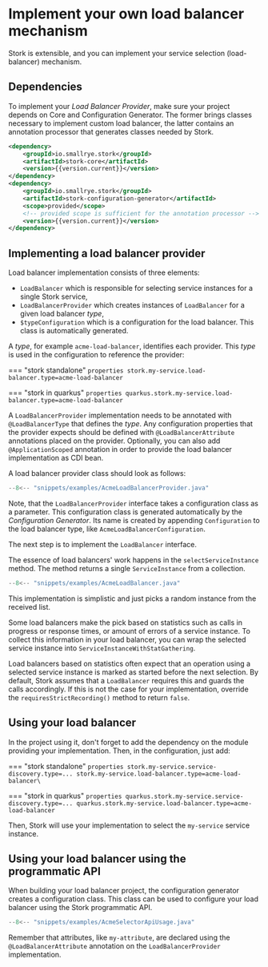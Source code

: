 # Implement your own load balancer mechanism

Stork is extensible, and you can implement your service selection (load-balancer) mechanism.

## Dependencies

To implement your _Load Balancer Provider_, make sure your project depends on Core and Configuration Generator. 
The former brings classes necessary to implement custom load balancer, the latter contains an annotation processor that generates classes needed by Stork.

```xml
<dependency>
    <groupId>io.smallrye.stork</groupId>
    <artifactId>stork-core</artifactId>
    <version>{{version.current}}</version>
</dependency>
<dependency>
    <groupId>io.smallrye.stork</groupId>
    <artifactId>stork-configuration-generator</artifactId>
    <scope>provided</scope>
    <!-- provided scope is sufficient for the annotation processor -->
    <version>{{version.current}}</version>
</dependency>
```

## Implementing a load balancer provider

Load balancer implementation consists of three elements:

- `LoadBalancer` which is responsible for selecting service instances for a single Stork service,
- `LoadBalancerProvider` which creates instances of `LoadBalancer` for a given load balancer _type_,
- `$typeConfiguration` which is a configuration for the load balancer. This class is automatically generated.

A _type_, for example `acme-load-balancer`, identifies each provider.
This _type_ is used in the configuration to reference the provider:

=== "stork standalone"
    ```properties
    stork.my-service.load-balancer.type=acme-load-balancer
    ```

=== "stork in quarkus"
    ```properties
    quarkus.stork.my-service.load-balancer.type=acme-load-balancer 
    ```


A `LoadBalancerProvider` implementation needs to be annotated with `@LoadBalancerType` that defines the _type_.
Any configuration properties that the provider expects should be defined with `@LoadBalancerAttribute` annotations placed on the provider.
Optionally, you can also add `@ApplicationScoped` annotation in order to provide the load balancer implementation as CDI bean.

A load balancer provider class should look as follows:
```java linenums="1"
--8<-- "snippets/examples/AcmeLoadBalancerProvider.java"
```

Note, that the `LoadBalancerProvider` interface takes a configuration class as a parameter. 
This configuration class  is generated automatically by the _Configuration Generator_.
Its name is created by appending `Configuration` to the load balancer type, like `AcmeLoadBalancerConfiguration`.

The next step is to implement the `LoadBalancer` interface.

The essence of load balancers' work happens in the `selectServiceInstance` method. The method returns a single `ServiceInstance` from a collection. 

```java linenums="1"
--8<-- "snippets/examples/AcmeLoadBalancer.java"
```

This implementation is simplistic and just picks a random instance from the received list.

Some load balancers make the pick based on statistics such as calls in progress or response times, or amount of errors of a service instance. 
To collect this information in your load balancer, you can wrap the selected service instance into `ServiceInstanceWithStatGathering`.

Load balancers based on statistics often expect that an operation using a selected service instance is marked as started before the next selection. 
By default, Stork assumes that a `LoadBalancer` requires this and guards the calls accordingly. 
If this is not the case for your implementation, override the `requiresStrictRecording()` method to return `false`.

## Using your load balancer

In the project using it, don't forget to add the dependency on the module providing your implementation.
Then, in the configuration, just add:

=== "stork standalone"
    ```properties
    stork.my-service.service-discovery.type=...
    stork.my-service.load-balancer.type=acme-load-balancer\
    ```

=== "stork in quarkus"
    ```properties
    quarkus.stork.my-service.service-discovery.type=...
    quarkus.stork.my-service.load-balancer.type=acme-load-balancer
    ```

Then, Stork will use your implementation to select the `my-service` service instance.

## Using your load balancer using the programmatic API

When building your load balancer project, the configuration generator creates a configuration class.
This class can be used to configure your load balancer using the Stork programmatic API. 

```java linenums="1"
--8<-- "snippets/examples/AcmeSelectorApiUsage.java"
```

Remember that attributes, like `my-attribute`, are declared using the `@LoadBalancerAttribute` annotation on the `LoadBalancerProvider` implementation.